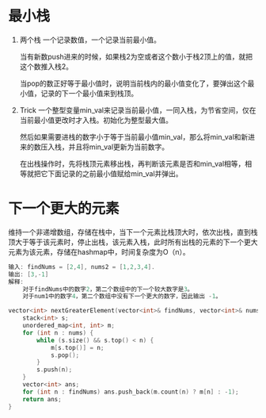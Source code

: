 # 最小栈
1. 两个栈
   一个记录数值，一个记录当前最小值。

   当有新数push进来的时候，如果栈2为空或者这个数小于栈2顶上的值，就把这个数推入栈2。

   当pop的数正好等于最小值时，说明当前栈内的最小值变化了，要弹出这个最小值，记录的下一个最小值来到栈顶。

2. Trick
   一个整型变量min\_val来记录当前最小值，一同入栈，为节省空间，仅在当前最小值更改时才入栈。初始化为整型最大值。

   然后如果需要进栈的数字小于等于当前最小值min\_val，那么将min\_val和新进来的数压入栈，并且将min\_val更新为当前数字。

   在出栈操作时，先将栈顶元素移出栈，再判断该元素是否和min\_val相等，相等就把它下面记录的之前最小值赋给min\_val并弹出。


# 下一个更大的元素

维持一个非递增数组，存储在栈中，当下一个元素比栈顶大时，依次出栈，直到栈顶大于等于该元素时，停止出栈，该元素入栈，此时所有出栈的元素的下一个更大元素为该元素，存储在hashmap中，时间复杂度为O（n）。

```cpp
输入: findNums = [2,4], nums2 = [1,2,3,4].
输出: [3,-1]
解释:
    对于findNums中的数字2，第二个数组中的下一个较大数字是3。
    对于num1中的数字4，第二个数组中没有下一个更大的数字，因此输出 -1。
```

```cpp
vector<int> nextGreaterElement(vector<int>& findNums, vector<int>& nums) {
    stack<int> s;
    unordered_map<int, int> m;
    for (int n : nums) {
        while (s.size() && s.top() < n) {
            m[s.top()] = n;
            s.pop();
        }
        s.push(n);
    }
    vector<int> ans;
    for (int n : findNums) ans.push_back(m.count(n) ? m[n] : -1);
    return ans;
}
```
